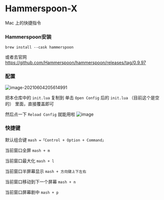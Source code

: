 # Hammerspoon-X

Mac 上的快捷指令

### **Hammerspoon安装**

 `brew install --cask hammerspoon`
 
 或者去官网
 https://github.com/Hammerspoon/hammerspoon/releases/tag/0.9.97



### **配置**

![image-20210604205614991](/README.assets/image-20210604205614991.png)



把本仓库中的 `init.lua` 复制到 单击 `Open Config` 后的 `init.lua` （目前这个是空的）  里面，直接覆盖即可

然后点一下  `Reload Config` 就能用啦
![image](https://user-images.githubusercontent.com/13619918/180949587-76765098-e68b-4da1-a483-9d0f89150810.png)




### **快捷键**

默认组合键 `mash =「Control + Option + Command」`

当前窗口全屏   `mash + m`

当前窗口最大化 `mash + l`

当前窗口半屏幕显示 `mash + 方向键上下左右`

当前窗口移动到下一个屏幕  `mash + n`

当前窗口屏幕剧中 `mash + p`

